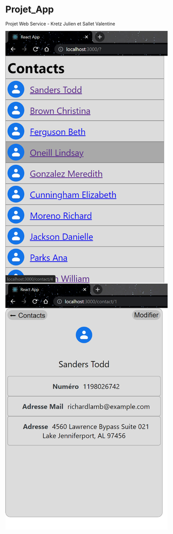 # Projet_App
Projet Web Service - Kretz Julien et Sallet Valentine

![Screen App Liste](IMG/ScreenApp.png)  
![Screen App Contact](IMG/ScreenContact.png)  
